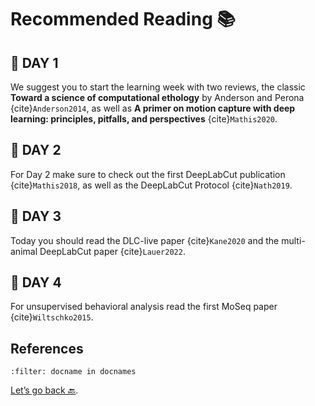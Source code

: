 # Recommended Reading 📚

## 📕 DAY 1

We suggest you to start the learning week with two reviews, the classic __Toward a science of computational ethology__ by Anderson and Perona {cite}`Anderson2014`, as well as __A primer on motion capture with deep learning: principles, pitfalls, and perspectives__ {cite}`Mathis2020`.

## 📙 DAY 2

For Day 2 make sure to check out the first DeepLabCut publication {cite}`Mathis2018`, as well as the DeepLabCut Protocol {cite}`Nath2019`.

## 📘 DAY 3

Today you should read the DLC-live paper {cite}`Kane2020` and the multi-animal DeepLabCut paper {cite}`Lauer2022`.

## 📗 DAY 4

For unsupervised behavioral analysis read the first MoSeq paper {cite}`Wiltschko2015`.

## References

```{bibliography}
:filter: docname in docnames
```

[Let’s go back 🔙](../README.md).

